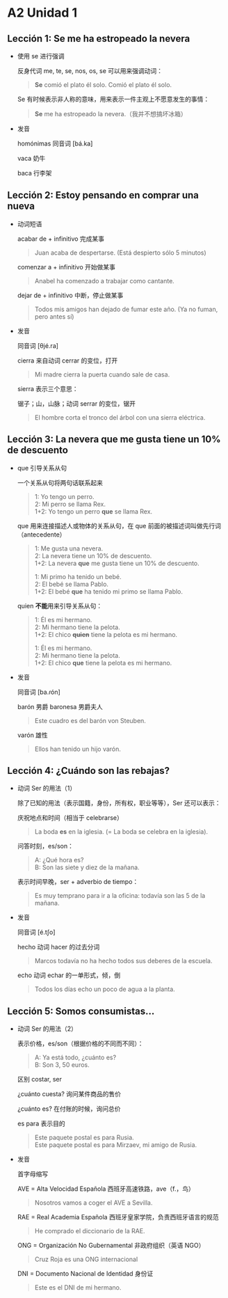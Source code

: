 # A2 Unidad 1

## Lección 1: Se me ha estropeado la nevera

- 使用 se 进行强调

  反身代词 me, te, se, nos, os, se 可以用来强调动词：

  > **Se** comió el plato él solo.
  > Comió el plato él solo.

  Se 有时候表示非人称的意味，用来表示一件主观上不愿意发生的事情：

  > **Se** me ha estropeado la nevera.（我并不想搞坏冰箱）

- 发音

  homónimas 同音词 [bá.ka]

  vaca 奶牛

  baca 行李架

## Lección 2: Estoy pensando en comprar una nueva

- 动词短语

  acabar de + infinitivo 完成某事

  > Juan acaba de despertarse. (Está despierto sólo 5 minutos)

  comenzar a + infinitivo 开始做某事

  > Anabel ha comenzado a trabajar como cantante.

  dejar de + infinitivo 中断，停止做某事

  > Todos mis amigos han dejado de fumar este año. (Ya no fuman, pero antes sí)

- 发音

  同音词 [θjé.ra]

  cierra 来自动词 cerrar 的变位，打开

  > Mi madre cierra la puerta cuando sale de casa.

  sierra 表示三个意思：

  锯子；山，山脉；动词 serrar 的变位，锯开

  > El hombre corta el tronco del árbol con una sierra eléctrica.

## Lección 3: La nevera que me gusta tiene un 10% de descuento

- que 引导关系从句

  一个关系从句将两句话联系起来

  > 1: Yo tengo un perro. <br>
  > 2: Mi perro se llama Rex. <br>
  > 1+2: Yo tengo un perro **que** se llama Rex.

  que 用来连接描述人或物体的关系从句，在 que 前面的被描述词叫做先行词（antecedente）

  > 1: Me gusta una nevera. <br>
  > 2: La nevera tiene un 10% de descuento. <br>
  > 1+2: La nevera **que** me gusta tiene un 10% de descuento. <br>
  >
  > 1: Mi primo ha tenido un bebé. <br>
  > 2: El bebé se llama Pablo. <br>
  > 1+2: El bebé **que** ha tenido mi primo se llama Pablo.

  quien **不能**用来引导关系从句：

  > 1: Él es mi hermano. <br>
  > 2: Mi hermano tiene la pelota. <br>
  > 1+2: El chico <s>**quien**</s> tiene la pelota es mi hermano.
  >
  > 1: Él es mi hermano.<br>
  > 2: Mi hermano tiene la pelota.<br>
  > 1+2: El chico **que** tiene la pelota es mi hermano.

- 发音

  同音词 [ba.ɾón]

  barón 男爵 baronesa 男爵夫人

  > Este cuadro es del barón von Steuben.

  varón 雄性

  > Ellos han tenido un hijo varón.

## Lección 4: ¿Cuándo son las rebajas?

- 动词 Ser 的用法（1）

  除了已知的用法（表示国籍，身份，所有权，职业等等），Ser 还可以表示：

  庆祝地点和时间（相当于 celebrarse）

  > La boda **es** en la iglesia. (= La boda se celebra en la iglesia).

  问答时刻，es/son：

  > A: ¿Qué hora es? <br>
  > B: Son las siete y diez de la mañana.

  表示时间早晚，ser + adverbio de tiempo：

  > Es muy temprano para ir a la oficina: todavía son las 5 de la mañana.

- 发音

  同音词 [é.t∫o]

  hecho 动词 hacer 的过去分词

  > Marcos todavía no ha hecho todos sus deberes de la escuela.

  echo 动词 echar 的一单形式，倾，倒

  > Todos los días echo un poco de agua a la planta.

## Lección 5: Somos consumistas...

- 动词 Ser 的用法（2）

  表示价格，es/son（根据价格的不同而不同）：

  > A: Ya está todo, ¿cuánto es? <br>
  > B: Son 3, 50 euros.

  区别 costar, ser

  ¿cuánto cuesta? 询问某件商品的售价

  ¿cuánto es? 在付账的时候，询问总价

  es para 表示目的

  > Este paquete postal es para Rusia.<br>
  > Este paquete postal es para Mirzaev, mi amigo de Rusia.

- 发音

  首字母缩写

  AVE = Alta Velocidad Española 西班牙高速铁路，ave（f.，鸟）

  > Nosotros vamos a coger el AVE a Sevilla.

  RAE = Real Academia Española 西班牙皇家学院，负责西班牙语言的规范

  > He comprado el diccionario de la RAE.

  ONG = Organización No Gubernamental 非政府组织（英语 NGO）

  > Cruz Roja es una ONG internacional


  DNI = Documento Nacional de Identidad 身份证

  > Este es el DNI de mi hermano.
